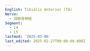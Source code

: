 ```yaml
---
English: Tibialis Anterior (TA)
Nerve:
  - 深腓骨神経
Segment:
  - L4
  - L5
lastmod: '2025-03-06'
last_edited: 2025-02-27T00:00:00.000Z
---
```



